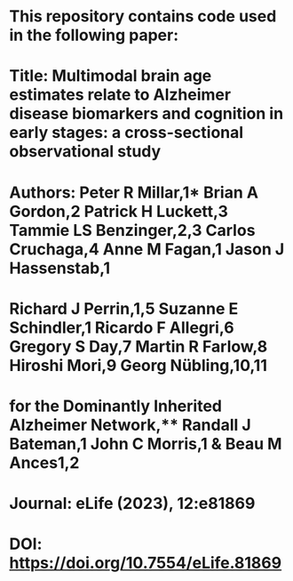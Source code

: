 # This repository contains code used in the following paper:
# Title:    Multimodal brain age estimates relate to Alzheimer disease biomarkers and cognition in early stages: a cross-sectional observational study
# Authors:  Peter R Millar,1* Brian A Gordon,2 Patrick H Luckett,3 Tammie LS Benzinger,2,3 Carlos Cruchaga,4 Anne M Fagan,1 Jason J Hassenstab,1 
#           Richard J Perrin,1,5 Suzanne E Schindler,1 Ricardo F Allegri,6 Gregory S Day,7 Martin R Farlow,8 Hiroshi Mori,9 Georg Nübling,10,11 
#           for the Dominantly Inherited Alzheimer Network,** Randall J Bateman,1 John C Morris,1 & Beau M Ances1,2
# Journal:  eLife (2023), 12:e81869
# DOI:      https://doi.org/10.7554/eLife.81869
